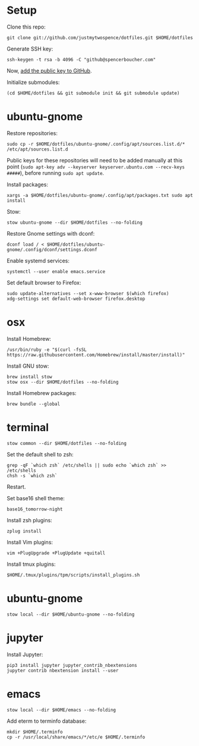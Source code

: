 # Setup

Clone this repo:

```
git clone git://github.com/justmytwospence/dotfiles.git $HOME/dotfiles
```

Generate SSH key:

```
ssh-keygen -t rsa -b 4096 -C "github@spencerboucher.com"
```

Now, [add the public key to GitHub](https://github.com/settings/keys).

Initialize submodules:

```
(cd $HOME/dotfiles && git submodule init && git submodule update)
```

# ubuntu-gnome

Restore repositories:

```
sudo cp -r $HOME/dotfiles/ubuntu-gnome/.config/apt/sources.list.d/* /etc/apt/sources.list.d
```

Public keys for these repositories will need to be added manually at this point (`sudo apt-key adv --keyserver keyserver.ubuntu.com --recv-keys #####`), before running `sudo apt update`.

Install packages:

```
xargs -a $HOME/dotfiles/ubuntu-gnome/.config/apt/packages.txt sudo apt install
```

Stow:

```
stow ubuntu-gnome --dir $HOME/dotfiles --no-folding
```

Restore Gnome settings with dconf:

```
dconf load / < $HOME/dotfiles/ubuntu-gnome/.config/dconf/settings.dconf
```

Enable systemd services:

```
systemctl --user enable emacs.service
```

Set default browser to Firefox:

```
sudo update-alternatives --set x-www-browser $(which firefox)
xdg-settings set default-web-browser firefox.desktop
```

# osx

Install Homebrew:

```
/usr/bin/ruby -e "$(curl -fsSL https://raw.githubusercontent.com/Homebrew/install/master/install)"
```

Install GNU stow:

```
brew install stow
stow osx --dir $HOME/dotfiles --no-folding
```

Install Homebrew packages:

```
brew bundle --global
```

# terminal

```
stow common --dir $HOME/dotfiles --no-folding
```

Set the default shell to zsh:

```
grep -qF `which zsh` /etc/shells || sudo echo `which zsh` >> /etc/shells
chsh -s `which zsh`
```

Restart.

Set base16 shell theme:

```
base16_tomorrow-night
```

Install zsh plugins:

```
zplug install
```

Install Vim plugins:

```
vim +PlugUpgrade +PlugUpdate +quitall
```

Install tmux plugins:

```
$HOME/.tmux/plugins/tpm/scripts/install_plugins.sh
```

# ubuntu-gnome

```
stow local --dir $HOME/ubuntu-gnome --no-folding
```

# jupyter

Install Jupyter:

```
pip3 install jupyter jupyter_contrib_nbextensions
jupyter contrib nbextension install --user
```

# emacs

```
stow local --dir $HOME/emacs --no-folding
```

Add eterm to terminfo database:

```
mkdir $HOME/.terminfo
cp -r /usr/local/share/emacs/*/etc/e $HOME/.terminfo
```
